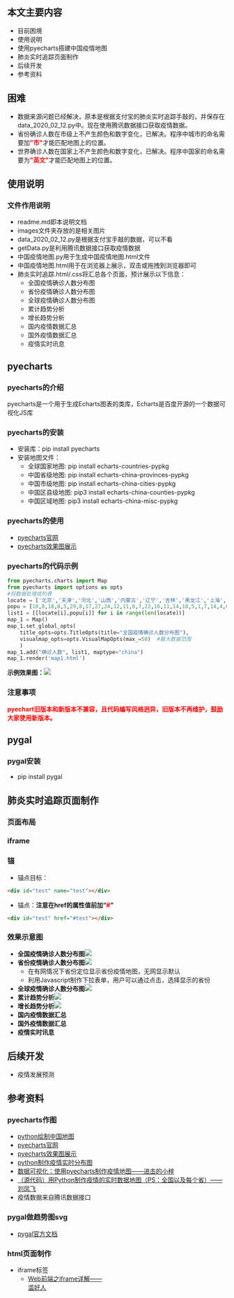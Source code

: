 ## 本文主要内容

- 目前困境
- 使用说明
- 使用pyecharts搭建中国疫情地图
- 肺炎实时追踪页面制作
- 后续开发
- 参考资料

## 困难

- 数据来源问题已经解决，原本是根据支付宝的肺炎实时追踪手敲的，并保存在data_2020_02_12.py中。现在使用腾讯数据接口获取疫情数据。
- 省份确诊人数在市级上不产生颜色和数字变化，已解决。程序中城市的命名需要加<font color=red>**"市"**</font>才能匹配地图上的位置。
- 世界确诊人数在国家上不产生颜色和数字变化，已解决。程序中国家的命名需要为<font color=red>**"英文"**</font>才能匹配地图上的位置。

## 使用说明

### 文件作用说明

- readme.md即本说明文档
- images文件夹存放的是相关图片
- data_2020_02_12.py是根据支付宝手敲的数据，可以不看
- getData.py是利用腾讯数据接口获取疫情数据
- 中国疫情地图.py用于生成中国疫情地图.html文件
- 中国疫情地图.html用于在浏览器上展示，双击或拖拽到浏览器即可
- 肺炎实时追踪.html/.css将汇总各个页面，预计展示以下信息：
  - 全国疫情确诊人数分布图
  - 省份疫情确诊人数分布图
  - 全球疫情确诊人数分布图
  - 累计趋势分析
  - 增长趋势分析
  - 国内疫情数据汇总
  - 国外疫情数据汇总
  - 疫情实时讯息

## pyecharts

### pyecharts的介绍

pyecharts是一个用于生成Echarts图表的类库，Echarts是百度开源的一个数据可视化JS库

### pyecharts的安装

- 安装库：pip install pyecharts
- 安装地图文件：
  - 全球国家地图: pip install echarts-countries-pypkg
  - 中国省级地图: pip install echarts-china-provinces-pypkg
  - 中国市级地图: pip install echarts-china-cities-pypkg
  - 中国区县级地图: pip3 install echarts-china-counties-pypkg 
  - 中国区域地图: pip3 install echarts-china-misc-pypkg

### pyecharts的使用

- [pyecharts官网](http://pyecharts.org/#/)
- [pyecharts效果图展示](http://pyecharts.herokuapp.com/)

### pyecharts的代码示例

``` python
from pyecharts.charts import Map
from pyecharts import options as opts
#将数据处理成列表
locate = ['北京','天津','河北','山西','内蒙古','辽宁','吉林','黑龙江','上海','江苏','浙江','安徽','福建','江西','山东','河南','湖北','湖南','广东','广西','海南','重庆','四川','贵州','云南','陕西','甘肃','青海','宁夏','新疆','西藏']
popu = [10,8,18,8,5,29,8,17,27,24,12,11,6,7,22,16,11,14,18,5,1,7,14,4,6,8,6,15,13,39,25,21]
list1 = [[locate[i],popu[i]] for i in range(len(locate))]
map_1 = Map()
map_1.set_global_opts(
    title_opts=opts.TitleOpts(title="全国疫情确诊人数分布图"),
    visualmap_opts=opts.VisualMapOpts(max_=50)  #最大数据范围
    )
map_1.add("确诊人数", list1, maptype="china")
map_1.render('map1.html')
```

**示例效果图：**![](./images/示例效果图.png)

### 注意事项

<font color=red>**pyechart旧版本和新版本不兼容，且代码编写风格迥异，旧版本不再维护，鼓励大家使用新版本。**</font>

## pygal

### pygal安装

- pip install pygal

## 肺炎实时追踪页面制作

### 页面布局

### iframe

### 锚

- 锚点目标：  

```html 
<div id="test" name="test"></div>
```

- 锚点：**注意在href的属性值前加“<font color=red>#</font>”**

```html 
<div id="test" href="#test"></div>
```

### 效果示意图

- **全国疫情确诊人数分布图**![](./images/全国疫情确诊人数分布图.png)
- **省份疫情确诊人数分布图**![](./images/湖北疫情确诊人数分布图.png)
  - <font>在有网情况下省份定位显示省份疫情地图，无网显示默认<font>
  - <font>利用Javascript制作下拉表单，用户可以通过点击，选择显示的省份<font> 
- **全球疫情确诊人数分布图**![](./images/世界疫情确诊人数分布图.png)
- **累计趋势分析**![](./images/累计趋势.svg)
- **增长趋势分析**![](./images/新增趋势.svg)
- **国内疫情数据汇总**![]()
- **国外疫情数据汇总**![]()
- **疫情实时讯息**![]()

## 后续开发

- 疫情发展预测

## 参考资料

### pyecharts作图

- [python绘制中国地图](https://zhuanlan.zhihu.com/p/45202403)
- [pyecharts官网](http://pyecharts.org/#/)
- [pyecharts效果图展示](http://pyecharts.herokuapp.com/)
- [python制作疫情实时分布图](https://zhuanlan.zhihu.com/p/105840267)
- [数据可视化：使用pyecharts制作疫情地图——进击的小梓](https://zhuanlan.zhihu.com/p/105001857?utm_source=wechatMessage_article_bottom)
- [（源代码）用Python制作疫情的实时数据地图（PS：全国以及每个省）——刘凤飞](https://zhuanlan.zhihu.com/p/105072241)
- 疫情数据来自腾讯数据接口

### pygal做趋势图svg

- [pygal官方文档](http://www.pygal.org/en/stable/documentation/index.html)

### html页面制作

- iframe标签
  - [Web前端之iframe详解——	
滥好人 ](https://www.cnblogs.com/hq233/p/9849939.html)

